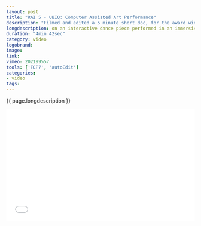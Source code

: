 ```yaml
---
layout: post
title: "RAI 5 - UBIQ: Computer Assisted Art Performance"
description: "Filmed and edited a 5 minute short doc, for the award winning UBIQ series for RAI 5(Italian National Broadcaster) on sky"
longdescription: on an interactive dance piece performed in an immersive environment of computer generated visuals and sound using movement-tracking technology.
duration: "4min 42sec"
category: video
logobrand: 
image: 
link: 
vimeo: 202199557
tools: ['FCP7', 'autoEdit']
categories: 
- video
tags:
---
```


{{ page.longdescription }}

<div class="videoWrapper">
<iframe src="//player.vimeo.com/video/{{ page.vimeo }}?title=0&amp;byline=0&amp;portrait=0" width="100%" height="300" frameborder="0" webkitallowfullscreen mozallowfullscreen allowfullscreen></iframe>
</div>
